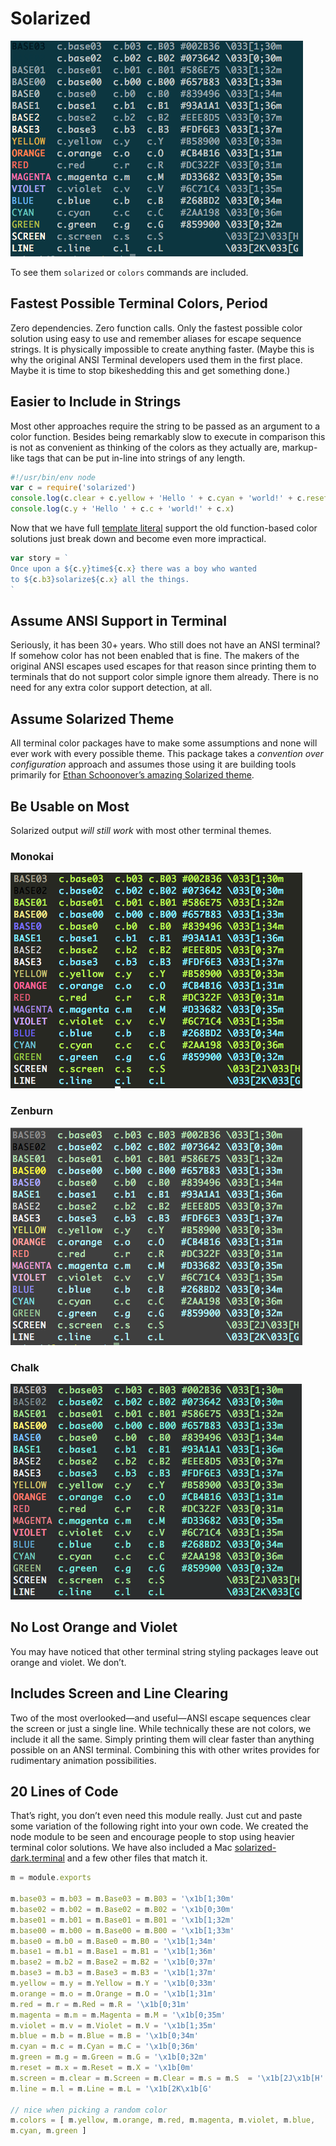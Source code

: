 # Solarized

![](solarized-dark.png)

To see them `solarized` or `colors` commands are included.

## Fastest Possible Terminal Colors, Period

Zero dependencies. Zero function calls. Only the fastest possible
color solution using easy to use and remember aliases for escape
sequence strings. It is physically impossible to create anything
faster. (Maybe this is why the original ANSI Terminal developers
used them in the first place. Maybe it is time to stop bikeshedding
this and get something done.)

## Easier to Include in Strings

Most other approaches require the string to be passed as an argument
to a color function. Besides being remarkably slow to execute in
comparison this is not as convenient as thinking of the colors as
they actually are, markup-like tags that can be put in-line into
strings of any length.

```js
#!/usr/bin/env node
var c = require('solarized')
console.log(c.clear + c.yellow + 'Hello ' + c.cyan + 'world!' + c.reset)
console.log(c.y + 'Hello ' + c.c + 'world!' + c.x)
```

Now that we have full [template
literal](https://developer.mozilla.org/en-US/docs/Web/JavaScript/Reference/Template_literals)
support the old function-based color solutions just break down and
become even more impractical.

```js
var story = `
Once upon a ${c.y}time${c.x} there was a boy who wanted
to ${c.b3}solarize${c.x} all the things.
`
```

## Assume ANSI Support in Terminal

Seriously, it has been 30+ years. Who still does not have an ANSI
terminal? If somehow color has not been enabled that is fine. The
makers of the original ANSI escapes used escapes for that reason
since printing them to terminals that do not support color simple
ignore them already. There is no need for any extra color support
detection, at all.

## Assume Solarized Theme

All terminal color packages have to make some assumptions and none
will ever work with every possible theme. This package takes a
*convention over configuration* approach and assumes those using
it are building tools primarily for [Ethan Schoonover’s amazing
Solarized theme](http://ethanschoonover.com/solarized).

## Be Usable on Most

Solarized output *will still work* with most other terminal themes.

### Monokai

![](monokai.png)

### Zenburn

![](zenburn.png)

### Chalk

![](chalk.png)

## No Lost Orange and Violet

You may have noticed that other terminal string styling packages leave
out orange and violet. We don’t.

## Includes Screen and Line Clearing

Two of the most overlooked—and useful—ANSI escape sequences clear
the screen or just a single line. While technically these are not
colors, we include it all the same.  Simply printing them will clear
faster than anything possible on an ANSI terminal. Combining this
with other writes provides for rudimentary animation possibilities.

## 20 Lines of Code

That’s right, you don’t even need this module really. Just cut and
paste some variation of the following right into your own code. We
created the node module to be seen and encourage people to stop using
heavier terminal color solutions. We have also included a Mac
[solarized-dark.terminal](solarized-dark.terminal) and a few other
files that match it.

```js
m = module.exports

m.base03 = m.b03 = m.Base03 = m.B03 = '\x1b[1;30m'
m.base02 = m.b02 = m.Base02 = m.B02 = '\x1b[0;30m'
m.base01 = m.b01 = m.Base01 = m.B01 = '\x1b[1;32m'
m.base00 = m.b00 = m.Base00 = m.B00 = '\x1b[1;33m'
m.base0 = m.b0 = m.Base0 = m.B0 = '\x1b[1;34m'
m.base1 = m.b1 = m.Base1 = m.B1 = '\x1b[1;36m'
m.base2 = m.b2 = m.Base2 = m.B2 = '\x1b[0;37m'
m.base3 = m.b3 = m.Base3 = m.B3 = '\x1b[1;37m'
m.yellow = m.y = m.Yellow = m.Y = '\x1b[0;33m'
m.orange = m.o = m.Orange = m.O = '\x1b[1;31m'
m.red = m.r = m.Red = m.R = '\x1b[0;31m'
m.magenta = m.m = m.Magenta = m.M = '\x1b[0;35m'
m.violet = m.v = m.Violet = m.V = '\x1b[1;35m'
m.blue = m.b = m.Blue = m.B = '\x1b[0;34m'
m.cyan = m.c = m.Cyan = m.C = '\x1b[0;36m'
m.green = m.g = m.Green = m.G = '\x1b[0;32m'
m.reset = m.x = m.Reset = m.X = '\x1b[0m'
m.screen = m.clear = m.Screen = m.Clear = m.s = m.S  = '\x1b[2J\x1b[H'
m.line = m.l = m.Line = m.L = '\x1b[2K\x1b[G'

// nice when picking a random color
m.colors = [ m.yellow, m.orange, m.red, m.magenta, m.violet, m.blue,
m.cyan, m.green ]
```
